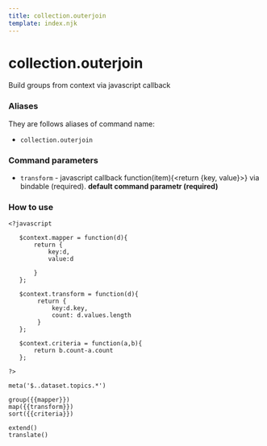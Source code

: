 ```yaml
---
title: collection.outerjoin
template: index.njk
---
```


# collection.outerjoin

Build groups from context via javascript callback

### Aliases

They are follows aliases of command name:

- `collection.outerjoin`

### Command parameters

- `transform` - javascript callback function(item){<return {key, value}>} via bindable (required). **default command parametr (required)** 


### How to use

```dps
<?javascript
   
   $context.mapper = function(d){
       return {
           key:d, 
           value:d
           
       }
   };
   
   $context.transform = function(d){
        return {
            key:d.key, 
            count: d.values.length
        }
   };
   
   $context.criteria = function(a,b){
       return b.count-a.count
   };
   
?>

meta('$..dataset.topics.*')

group({{mapper}})
map({{transform}})
sort({{criteria}})

extend()
translate()

```
